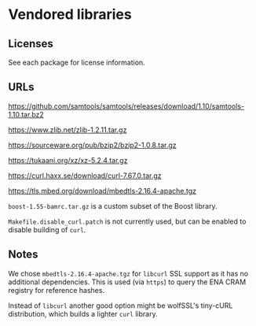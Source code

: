 Vendored libraries
==================


Licenses
--------

See each package for license information.


URLs
----

https://github.com/samtools/samtools/releases/download/1.10/samtools-1.10.tar.bz2

https://www.zlib.net/zlib-1.2.11.tar.gz

https://sourceware.org/pub/bzip2/bzip2-1.0.8.tar.gz

https://tukaani.org/xz/xz-5.2.4.tar.gz

https://curl.haxx.se/download/curl-7.67.0.tar.gz

https://tls.mbed.org/download/mbedtls-2.16.4-apache.tgz

`boost-1.55-bamrc.tar.gz` is a custom subset of the Boost library.

`Makefile.disable_curl.patch` is not currently used, but can 
be enabled to disable building of `curl`.


Notes
-----

We chose `mbedtls-2.16.4-apache.tgz` for `libcurl` SSL support as it has
no additional dependencies. This is used (via `https`) to query the ENA
CRAM registry for reference hashes. 

Instead of `libcurl` another good option might be wolfSSL's tiny-cURL
distribution, which builds a lighter `curl` library.


